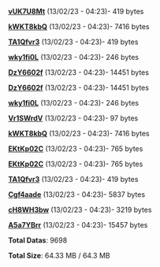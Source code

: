 [**vUK7U8Mt**](/data/vUK7U8Mt.txt) (13/02/23 - 04:23)- 419 bytes

[**kWKT8kbQ**](/data/kWKT8kbQ.txt) (13/02/23 - 04:23)- 7416 bytes

[**TA1Qfvr3**](/data/TA1Qfvr3.txt) (13/02/23 - 04:23)- 419 bytes

[**wky1fi0L**](/data/wky1fi0L.txt) (13/02/23 - 04:23)- 246 bytes

[**DzY6602f**](/data/DzY6602f.txt) (13/02/23 - 04:23)- 14451 bytes

[**DzY6602f**](/data/DzY6602f.txt) (13/02/23 - 04:23)- 14451 bytes

[**wky1fi0L**](/data/wky1fi0L.txt) (13/02/23 - 04:23)- 246 bytes

[**Vr1SWrdV**](/data/Vr1SWrdV.txt) (13/02/23 - 04:23)- 97 bytes

[**kWKT8kbQ**](/data/kWKT8kbQ.txt) (13/02/23 - 04:23)- 7416 bytes

[**EKtKp02C**](/data/EKtKp02C.txt) (13/02/23 - 04:23)- 765 bytes

[**EKtKp02C**](/data/EKtKp02C.txt) (13/02/23 - 04:23)- 765 bytes

[**TA1Qfvr3**](/data/TA1Qfvr3.txt) (13/02/23 - 04:23)- 419 bytes

[**Cgf4aade**](/data/Cgf4aade.txt) (13/02/23 - 04:23)- 5837 bytes

[**cH8WH3bw**](/data/cH8WH3bw.txt) (13/02/23 - 04:23)- 3219 bytes

[**A5a7YBrr**](/data/A5a7YBrr.txt) (13/02/23 - 04:23)- 15457 bytes

**Total Datas**: 9698

**Total Size**: 64.33 MB / 64.3 MB